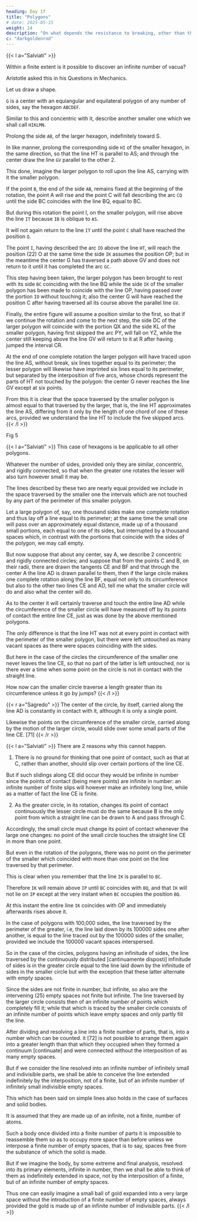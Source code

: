 ```yaml
---
heading: Day 1f
title: "Polygons"
# date: 2025-05-15
weight: 14
description: "On what depends the resistance to breaking, other than that of void?"
c: "darkgoldenrod"
---
```




{{< l a="Salviati" >}}
<!-- Otherwise what? Now since we have arrived at paradoxes let us see if we cannot prove that  -->
Within a finite extent is it possible to discover an infinite number of vacua?

Aristotle asked this in his Questions in Mechanics.  

<!-- This solution may be no less clear and conclusive than that which be himself gives and quite different also from that so cleverly expounded by the most learned Monsignor di Guevara. * -->

<!-- First it is necessary to consider a proposition, not treated by others, but upon which depends the solution of the problem and from which, if I mistake not, we shall derive other new and remarkable facts.  For the sake of clearness  -->

Let us draw a shape.

`G` is a center with an equiangular and equilateral polygon of any number of sides, say the hexagon `ABCDEF`.

Similar to this and concentric with it, describe another smaller one which we shall call `HIKLMN`.

Prolong the side `AB`, of the larger hexagon, indefinitely toward S.

In like manner, prolong the corresponding side `HI` of the smaller hexagon, in the same direction, so that the line HT is parallel to AS; and through the center draw the line `GV` parallel to the other 2.  

This done, imagine the larger polygon to roll upon  the line AS, carrying with it the smaller polygon.

If the point `B`, the end of the side `AB`, remains fixed at the beginning of the rotation, the point A will rise and the point C will fall describing the arc `CQ` until the side BC coincides with the line BQ, equal to BC.

But during this rotation the point I, on the smaller polygon, will rise above the line `IT` because `IB` is oblique to `AS`.

It will not again return to the line `IT` until the point `C` shall have reached the position `Q`.  

The point `I`, having described the arc `IO` above the line `HT`, will reach the position (22) O at the same time the side `IK` assumes the position OP; but in the meantime the center G has traversed a path above GV and does not return to it until it has completed the arc `GC`.  

This step having been taken, the larger polygon has been brought to rest with its side `BC` coinciding with the line BQ while the side `IK` of the smaller polygon has been made to coincide with the line OP, having passed over the portion `IO` without touching it; also the center G will have reached the position C after having traversed all its course above the parallel line `GV`.

Finally, the entire figure will assume a position similar to the first, so that if we continue the rotation and come to the next step, the side DC of the larger polygon will coincide with the portion QX and the side KL of the smaller polygon, having first skipped the arc PY, will fall on YZ, while the center still keeping above the line GV will return to it at R after having jumped the interval CR.  

At the end of one complete rotation the larger polygon will have traced upon the line AS, without break, six lines together equal to its perimeter; the lesser polygon will likewise have imprinted six lines equal to its perimeter, but separated by the interposition of five arcs, whose chords represent the parts of HT not touched by the polygon: the center G never reaches the line GV except at six points.  

From this it is clear that the space traversed by the smaller polygon is almost equal to that traversed by the larger, that is, the line HT approximates the line AS, differing from it only by the length of one chord of one of these arcs, provided we understand the line HT to include the five skipped arcs. 
{{< /l >}}


Fig 5


{{< l a="Salviati" >}}
This case of hexagons is be applicable to all other polygons.

Whatever the number of sides, provided only they are similar, concentric, and rigidly connected, so that when the greater one rotates the lesser will also turn however small it may be.

The lines described by these two are nearly equal provided we include in the space traversed by the smaller one the intervals which are not touched by any part of the perimeter of this smaller polygon.

Let a large polygon of, say, one thousand sides make one complete rotation and thus lay off a line equal to its perimeter; at the same time the small one will pass over an approximately equal distance, made up of a thousand small portions, each equal to one of its sides, but interrupted by a thousand spaces which, in contrast with the portions that coincide with the sides of the polygon, we may call empty.  

But now suppose that about any center, say A, we describe 2 concentric and rigidly connected circles; and suppose that from the points C and B, on their radii, there are drawn the tangents CE and BF and that through the center A the line AD is drawn parallel to them, then if the large circle makes one complete rotation along the line BF, equal not only to its circumference but also to the other two lines CE and AD, tell me what the smaller circle will do and also what the center will do.  

As to the center it will certainly traverse and touch the entire line AD while the circumference of the smaller circle will have measured off by its points of contact the entire line CE, just as was done by the above mentioned polygons.  

The only difference is that the line HT was not at every point in contact with the perimeter of the smaller polygon, but there were left untouched as many vacant spaces as there were spaces coinciding with the sides.

But here in the case of the circles the circumference of the smaller one never leaves the line CE, so that no part of the latter is left untouched, nor is there ever a time when some point on the circle is not in contact with the straight line.  

How now can the smaller circle traverse a length greater than its circumference unless it go by jumps?
{{< /l >}}


{{< r a="Sagredo" >}}
The center of the circle, by itself, carried along the line AD is constantly in contact with it, although it is only a single point. 

Likewise the points on the circumference of the smaller circle, carried along by the motion of the larger circle, would slide over some small parts of the line CE.  [71]
{{< /r >}}



{{< l a="Salviati" >}}
There are 2 reasons why this cannot happen.

1. There is no ground for thinking that one point of contact, such as that at C, rather than another, should slip over certain portions of the line CE.

But if such slidings along CE did occur they would be infinite in number since the points of contact (being mere points) are infinite in number: an infinite number of finite slips will however make an infinitely long line, while as a matter of fact the line CE is finite. 

2. As the greater circle, in its rotation, changes its point of contact continuously the lesser circle must do the same because B is the only point from which a straight line can be drawn to A and pass through C.

Accordingly, the small circle must change its point of contact whenever the large one changes: no point of the small circle touches the straight line CE in more than one point.

But even in the rotation of the polygons, there was no point on the perimeter of the smaller which coincided with more than one point on the line traversed by that perimeter.

This is clear when you remember that the line `IK` is parallel to `BC`.

Therefore `IK` will remain above `IP` until `BC` coincides with `BQ`, and that `IK` will not lie on `IP` except at the very instant when `BC` occupies the position `BQ`.

At this instant the entire line `IK` coincides with OP and immediately afterwards rises above it.

In the case of polygons with 100,000 sides, the line traversed by the perimeter of the greater, i.e, the line laid down by its 100000 sides one after another, is equal to the line traced out by the 100000 sides of the smaller, provided we include the 100000 vacant spaces interspersed.  

So in the case of the circles, polygons having an infinitude of sides, the line traversed by the continuously distributed [cantinuamente disposti] infinitude of sides is in the greater circle equal to the line laid down by the infinitude of sides in the smaller circle but with the exception that these latter alternate with empty spaces.

Since the sides are not finite in number, but infinite, so also are the intervening (25) empty spaces not finite but infinite.  The line traversed by the larger circle consists then of an infinite number of points which completely fill it; while that which is traced by the smaller circle consists of an infinite number of points which leave empty spaces and only partly fill the line.

After dividing and resolving a line into a finite number of parts, that is, into a number which can be counted.  it [72] is not possible to arrange them again into a greater length than that which they occupied when they formed a continuum [continuate] and were connected without the interposition of as many empty spaces.  

But if we consider the line resolved into an infinite number of infinitely small and indivisible parts, we shall be able to conceive the line extended indefinitely by the interposition, not of a finite, but of an infinite number of infinitely small indivisible empty spaces. 

This which has been said on simple lines also holds in the case of surfaces and solid bodies.

It is assumed that they are made up of an infinite, not a finite, number of atoms.

Such a body once divided into a finite number of parts it is impossible to reassemble them so as to occupy more space than before unless we interpose a finite number of empty spaces, that is to say, spaces free from the substance of which the solid is made.

But if we imagine the body, by some extreme and final analysis, resolved into its primary elements, infinite in number, then we shall be able to think of them as indefinitely extended in space, not by the interposition of a finite, but of an infinite number of empty spaces.  

Thus one can easily imagine a small ball of gold expanded into a very large space without the introduction of a finite number of empty spaces, always provided the gold is made up of an infinite number of indivisible parts. 
{{< /l >}}


